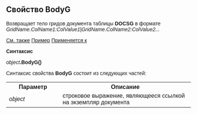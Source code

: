 <html>
<head>
    <title>Document\BodyG</title>
    <link rel="stylesheet" href="../../../common.css" />
    <style>
        p, h1, table{font-family:Arial;
                    }
    </style>
</head>
<body>
     <h2>Свойство BodyG</h2>
    <p>
       Возвращает тело гридов документа таблицы <Strong>DOCSG</Strong> в формате <em>GridName.ColName1:ColValue1|GridName.ColName2:ColValue2...</em>
    </p>
    <p>
        <a href="../Asdoc.html">См. также</a> <u>Пример</u> <a href="../Asdoc.html">Применяется к</a>
    </p>
    <p>
       <strong>Синтаксис</strong>
    </p>
    <p>
       <em>object</em><strong>.BodyG()</strong>
    </p>
    <p>
       Синтаксис свойства <strong>BodyG</strong> состоит из следующих частей:
    </p>
    <table>
        <tr>
            <th width="29%">Параметр</th>
            <th width="71%">Описание</th> 
        </tr>
        <tr>
            <td width="29%"><em>object</em></td>
            <td width="71%">строковое выражение, являющееся ссылкой на экземпляр документа</td>
        </tr>
    </table>
    <br>
</body>
</html>